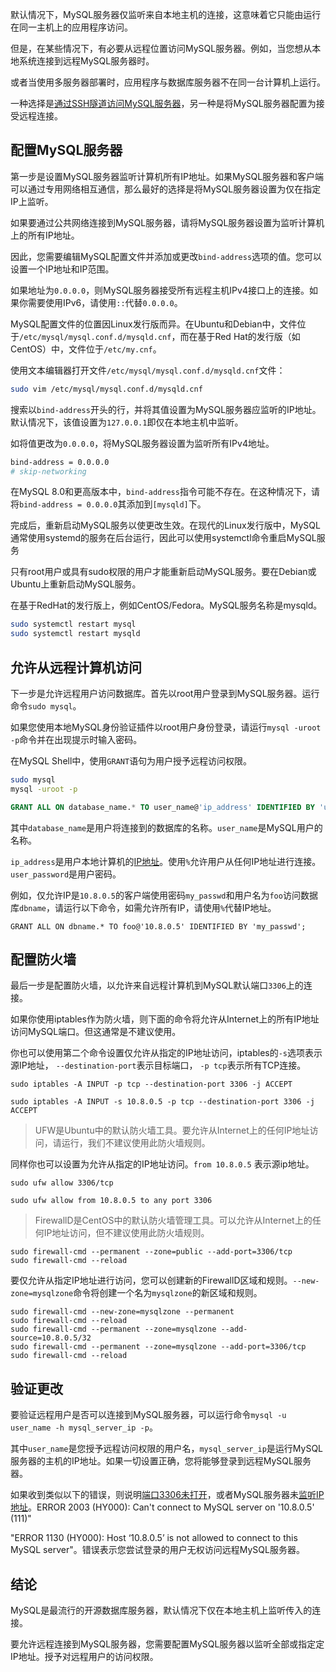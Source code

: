 默认情况下，MySQL服务器仅监听来自本地主机的连接，这意味着它只能由运行在同一主机上的应用程序访问。

但是，在某些情况下，有必要从远程位置访问MySQL服务器。例如，当您想从本地系统连接到远程MySQL服务器时。

或者当使用多服务器部署时，应用程序与数据库服务器不在同一台计算机上运行。

一种选择是[通过SSH隧道访问MySQL服务器](https://www.myfreax.com/mysql-ssh-tunnel/)，另一种是将MySQL服务器配置为接受远程连接。

## 配置MySQL服务器

第一步是设置MySQL服务器监听计算机所有IP地址。如果MySQL服务器和客户端可以通过专用网络相互通信，那么最好的选择是将MySQL服务器设置为仅在指定IP上监听。

如果要通过公共网络连接到MySQL服务器，请将MySQL服务器设置为监听计算机上的所有IP地址。

因此，您需要编辑MySQL配置文件并添加或更改`bind-address`选项的值。您可以设置一个IP地址和IP范围。

如果地址为`0.0.0.0`，则MySQL服务器接受所有远程主机IPv4接口上的连接。如果你需要使用IPv6，请使用`::`代替`0.0.0.0`。

MySQL配置文件的位置因Linux发行版而异。在Ubuntu和Debian中，文件位于`/etc/mysql/mysql.conf.d/mysqld.cnf`，而在基于Red Hat的发行版（如CentOS）中，文件位于`/etc/my.cnf`。

使用文本编辑器打开文件`/etc/mysql/mysql.conf.d/mysqld.cnf`文件：

```bash
sudo vim /etc/mysql/mysql.conf.d/mysqld.cnf
```

搜索以`bind-address`开头的行，并将其值设置为MySQL服务器应监听的IP地址。默认情况下，该值设置为`127.0.0.1`即仅在本地主机中监听。

如将值更改为`0.0.0.0`，将MySQL服务器设置为监听所有IPv4地址。

```bash
bind-address = 0.0.0.0
# skip-networking
```

在MySQL 8.0和更高版本中，`bind-address`指令可能不存在。在这种情况下，请将`bind-address = 0.0.0.0`其添加到`[mysqld]`下。

完成后，重新启动MySQL服务以使更改生效。在现代的Linux发行版中，MySQL通常使用systemd的服务在后台运行，因此可以使用systemctl命令重启MySQL服务

只有root用户或具有sudo权限的用户才能重新启动MySQL服务。要在Debian或Ubuntu上重新启动MySQL服务。

在基于RedHat的发行版上，例如CentOS/Fedora。MySQL服务名称是mysqld。

```bash
sudo systemctl restart mysql
sudo systemctl restart mysqld
```

## 允许从远程计算机访问

下一步是允许远程用户访问数据库。首先以root用户登录到MySQL服务器。运行命令`sudo mysql`。

如果您使用本地MySQL身份验证插件以root用户身份登录，请运行`mysql -uroot -p`命令并在出现提示时输入密码。

在MySQL Shell中，使用`GRANT`语句为用户授予远程访问权限。

```bash
sudo mysql
mysql -uroot -p
```

```sql
GRANT ALL ON database_name.* TO user_name@'ip_address' IDENTIFIED BY 'user_password';
```

其中`database_name`是用户将连接到的数据库的名称。`user_name`是MySQL用户的名称。

`ip_address`是用户本地计算机的[IP地址](https://www.myfreax.com/how-to-find-ip-address-linux/)。使用`%`允许用户从任何IP地址进行连接。`user_password`是用户密码。

例如，仅允许IP是`10.8.0.5`的客户端使用密码`my_passwd`和用户名为`foo`访问数据库`dbname`，请运行以下命令，如需允许所有IP，请使用`%`代替IP地址。

```shell
GRANT ALL ON dbname.* TO foo@'10.8.0.5' IDENTIFIED BY 'my_passwd';
```

## 配置防火墙

最后一步是配置防火墙，以允许来自远程计算机到MySQL默认端口`3306`上的连接。

如果你使用iptables作为防火墙，则下面的命令将允许从Internet上的所有IP地址访问MySQL端口。但这通常是不建议使用。

你也可以使用第二个命令设置仅允许从指定的IP地址访问，iptables的`-s`选项表示源IP地址， `--destination-port`表示目标端口， `-p tcp`表示所有TCP连接。

```shell
sudo iptables -A INPUT -p tcp --destination-port 3306 -j ACCEPT

sudo iptables -A INPUT -s 10.8.0.5 -p tcp --destination-port 3306 -j ACCEPT
```

> UFW是Ubuntu中的默认防火墙工具。要允许从Internet上的任何IP地址访问，请运行，我们不建议使用此防火墙规则。

同样你也可以设置为允许从指定的IP地址访问。`from 10.8.0.5` 表示源ip地址。

```shell
sudo ufw allow 3306/tcp

sudo ufw allow from 10.8.0.5 to any port 3306
```

> FirewallD是CentOS中的默认防火墙管理工具。可以允许从Internet上的任何IP地址访问，但不建议使用此防火墙规则。

```shell
sudo firewall-cmd --permanent --zone=public --add-port=3306/tcp
sudo firewall-cmd --reload
```

要仅允许从指定IP地址进行访问，您可以创建新的FirewallD区域和规则。`--new-zone=mysqlzone`命令将创建一个名为`mysqlzone`的新区域和规则。

```shell
sudo firewall-cmd --new-zone=mysqlzone --permanent
sudo firewall-cmd --reload
sudo firewall-cmd --permanent --zone=mysqlzone --add-source=10.8.0.5/32
sudo firewall-cmd --permanent --zone=mysqlzone --add-port=3306/tcp
sudo firewall-cmd --reload
```

## 验证更改

要验证远程用户是否可以连接到MySQL服务器，可以运行命令`mysql -u user_name -h mysql_server_ip -p`。

其中`user_name`是您授予远程访问权限的用户名，`mysql_server_ip`是运行MySQL服务器的主机的IP地址。如果一切设置正确，您将能够登录到远程MySQL服务器。

如果收到类似以下的错误，则说明[端口3306未打开](https://www.myfreax.com/check-open-ports-linux/)，或者MySQL服务器未[监听IP地址](https://www.myfreax.com/check-listening-ports-linux/)。ERROR 2003 \(HY000\): Can't connect to MySQL server on '10.8.0.5' \(111\)"

"ERROR 1130 \(HY000\): Host ‘10.8.0.5’ is not allowed to connect to this MySQL server"。错误表示您尝试登录的用户无权访问远程MySQL服务器。

## 结论

MySQL是最流行的开源数据库服务器，默认情况下仅在本地主机上监听传入的连接。

要允许远程连接到MySQL服务器，您需要配置MySQL服务器以监听全部或指定定IP地址。授予对远程用户的访问权限。